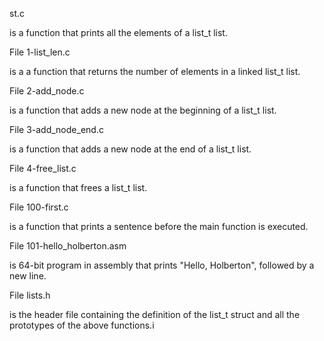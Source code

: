 st.c

is a function that prints all the elements of a list_t list.

File 1-list_len.c

is a a function that returns the number of elements in a linked list_t list.

File 2-add_node.c

is a function that adds a new node at the beginning of a list_t list.

File 3-add_node_end.c

is a function that adds a new node at the end of a list_t list.

File 4-free_list.c

is a function that frees a list_t list.

File 100-first.c

is a function that prints a sentence before the main function is executed.

File 101-hello_holberton.asm

is 64-bit program in assembly that prints "Hello, Holberton", followed by a new line.

File lists.h

is the header file containing the definition of the list_t struct and all the prototypes of the above functions.i

